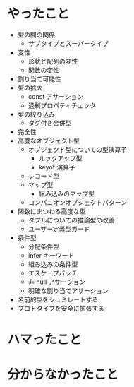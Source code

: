 # やったこと

- 型の間の関係
  - サブタイプとスーパータイプ
- 変性
  - 形状と配列の変性
  - 関数の変性
- 割り当て可能性
- 型の拡大
  - const アサーション
  - 過剰プロパティチェック
- 型の絞り込み
  - タグ付き合併型
- 完全性
- 高度なオブジェクト型
  - オブジェクト型についての型演算子
    - ルックアップ型
    - keyof 演算子
  - レコード型
  - マップ型
    - 組み込みのマップ型
  - コンパニオンオブジェクトパターン
- 関数にまつわる高度な型
  - タプルについての推論型の改善
  - ユーザー定義型ガード
- 条件型
  - 分配条件型
  - infer キーワード
  - 組み込みの条件型
  - エスケープパッチ
  - 非 null アサーション
  - 明確な割り当てアサーション
- 名前的型をシュミレートする
- プロトタイプを安全に拡張する

# ハマったこと

# 分からなかったこと
